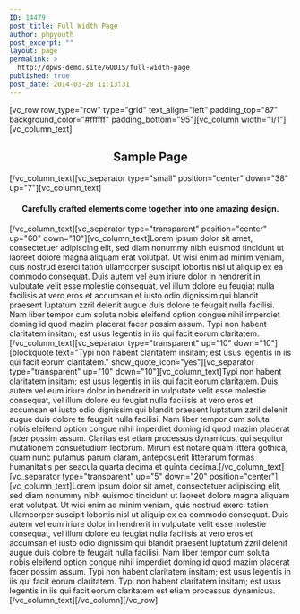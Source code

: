 ```yaml
---
ID: 14479
post_title: Full Width Page
author: phpyouth
post_excerpt: ""
layout: page
permalink: >
  http://dpws-demo.site/GODIS/full-width-page
published: true
post_date: 2014-03-28 11:13:31
---
```

[vc_row row_type="row" type="grid" text_align="left" padding_top="87" background_color="#ffffff" padding_bottom="95"][vc_column width="1/1"][vc_column_text]
<h2 style="text-align: center;">Sample Page</h2>
[/vc_column_text][vc_separator type="small" position="center" down="38" up="7"][vc_column_text]
<h4 style="text-align: center;">Carefully crafted elements come together into one amazing design.</h4>
[/vc_column_text][vc_separator type="transparent" position="center" up="60" down="10"][vc_column_text]Lorem ipsum dolor sit amet, consectetuer adipiscing elit, sed diam nonummy nibh euismod tincidunt ut laoreet dolore magna aliquam erat volutpat. Ut wisi enim ad minim veniam, quis nostrud exerci tation ullamcorper suscipit lobortis nisl ut aliquip ex ea commodo consequat. Duis autem vel eum iriure dolor in hendrerit in vulputate velit esse molestie consequat, vel illum dolore eu feugiat nulla facilisis at vero eros et accumsan et iusto odio dignissim qui blandit praesent luptatum zzril delenit augue duis dolore te feugait nulla facilisi. Nam liber tempor cum soluta nobis eleifend option congue nihil imperdiet doming id quod mazim placerat facer possim assum. Typi non habent claritatem insitam; est usus legentis in iis qui facit eorum claritatem.[/vc_column_text][vc_separator type="transparent" up="10" down="10"][blockquote text="Typi non habent claritatem insitam; est usus legentis in iis qui facit eorum claritatem." show_quote_icon="yes"][vc_separator type="transparent" up="10" down="10"][vc_column_text]Typi non habent claritatem insitam; est usus legentis in iis qui facit eorum claritatem. Duis autem vel eum iriure dolor in hendrerit in vulputate velit esse molestie consequat, vel illum dolore eu feugiat nulla facilisis at vero eros et accumsan et iusto odio dignissim qui blandit praesent luptatum zzril delenit augue duis dolore te feugait nulla facilisi. Nam liber tempor cum soluta nobis eleifend option congue nihil imperdiet doming id quod mazim placerat facer possim assum. Claritas est etiam processus dynamicus, qui sequitur mutationem consuetudium lectorum. Mirum est notare quam littera gothica, quam nunc putamus parum claram, anteposuerit litterarum formas humanitatis per seacula quarta decima et quinta decima.[/vc_column_text][vc_separator type="transparent" up="5" down="20" position="center"][vc_column_text]Lorem ipsum dolor sit amet, consectetuer adipiscing elit, sed diam nonummy nibh euismod tincidunt ut laoreet dolore magna aliquam erat volutpat. Ut wisi enim ad minim veniam, quis nostrud exerci tation ullamcorper suscipit lobortis nisl ut aliquip ex ea commodo consequat. Duis autem vel eum iriure dolor in hendrerit in vulputate velit esse molestie consequat, vel illum dolore eu feugiat nulla facilisis at vero eros et accumsan et iusto odio dignissim qui blandit praesent luptatum zzril delenit augue duis dolore te feugait nulla facilisi. Nam liber tempor cum soluta nobis eleifend option congue nihil imperdiet doming id quod mazim placerat facer possim assum. Typi non habent claritatem insitam; est usus legentis in iis qui facit eorum claritatem. Typi non habent claritatem insitam; est usus legentis in iis qui facit eorum claritatem est etiam processus dynamicus.[/vc_column_text][/vc_column][/vc_row]